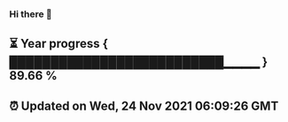 ### Hi there 👋
⏳ Year progress { ██████████████████████████▁▁▁▁ } 89.66 %
---
⏰ Updated on Wed, 24 Nov 2021 06:09:26 GMT
---
